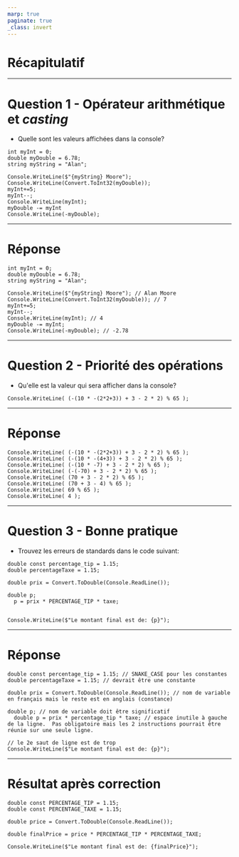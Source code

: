```yaml
---
marp: true
paginate: true
_class: invert
---
```


# Récapitulatif

---

# Question 1 - Opérateur arithmétique et *casting*
- Quelle sont les valeurs affichées dans la console?
```
int myInt = 0;
double myDouble = 6.78;
string myString = "Alan";

Console.WriteLine($"{myString} Moore");
Console.WriteLine(Convert.ToInt32(myDouble));
myInt+=5;
myInt--;
Console.WriteLine(myInt);
myDouble -= myInt
Console.WriteLine(-myDouble);
```

---

# Réponse
```
int myInt = 0;
double myDouble = 6.78;
string myString = "Alan";

Console.WriteLine($"{myString} Moore"); // Alan Moore
Console.WriteLine(Convert.ToInt32(myDouble)); // 7
myInt+=5;
myInt--;
Console.WriteLine(myInt); // 4
myDouble -= myInt;
Console.WriteLine(-myDouble); // -2.78
```

---

# Question 2 - Priorité des opérations
- Qu'elle est la valeur qui sera afficher dans la console?
```
Console.WriteLine( (-(10 * -(2*2+3)) + 3 - 2 * 2) % 65 );
```

---

# Réponse
```
Console.WriteLine( (-(10 * -(2*2+3)) + 3 - 2 * 2) % 65 );
Console.WriteLine( (-(10 * -(4+3)) + 3 - 2 * 2) % 65 );
Console.WriteLine( (-(10 * -7) + 3 - 2 * 2) % 65 );
Console.WriteLine( (-(-70) + 3 - 2 * 2) % 65 );
Console.WriteLine( (70 + 3 - 2 * 2) % 65 );
Console.WriteLine( (70 + 3 - 4) % 65 );
Console.WriteLine( 69 % 65 );
Console.WriteLine( 4 );
```

---

# Question 3 - Bonne pratique
- Trouvez les erreurs de standards dans le code suivant:
```
double const percentage_tip = 1.15;
double percentageTaxe = 1.15;

double prix = Convert.ToDouble(Console.ReadLine());

double p;
  p = prix * PERCENTAGE_TIP * taxe;


Console.WriteLine($"Le montant final est de: {p}");
```

--- 

# Réponse
```
double const percentage_tip = 1.15; // SNAKE_CASE pour les constantes
double percentageTaxe = 1.15; // devrait être une constante

double prix = Convert.ToDouble(Console.ReadLine()); // nom de variable en français mais le reste est en anglais (constance)

double p; // nom de variable doit être significatif
  double p = prix * percentage_tip * taxe; // espace inutile à gauche de la ligne.  Pas obligatoire mais les 2 instructions pourrait être réunie sur une seule ligne.

// le 2e saut de ligne est de trop
Console.WriteLine($"Le montant final est de: {p}");
```

---

# Résultat après correction
```
double const PERCENTAGE_TIP = 1.15;
double const PERCENTAGE_TAXE = 1.15;

double price = Convert.ToDouble(Console.ReadLine());

double finalPrice = price * PERCENTAGE_TIP * PERCENTAGE_TAXE;

Console.WriteLine($"Le montant final est de: {finalPrice}");
```